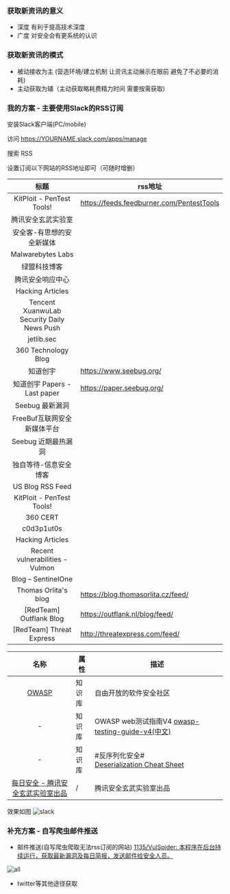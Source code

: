 ### 获取新资讯的意义

* 深度 有利于提高技术深度
* 广度 对安全会有更系统的认识

### 获取新资讯的模式
* 被动接收为主 (营造环境/建立机制 让资讯主动展示在眼前 避免了不必要的消耗)
* 主动获取为辅（主动获取略耗费精力时间 需要按需获取)

### 我的方案 - 主要使用Slack的RSS订阅

安装Slack客户端(PC/mobile)

访问 https://YOURNAME.slack.com/apps/manage

搜索 RSS

设置订阅以下网站的RSS地址即可（可随时增删）

|标题|rss地址|
|:-------------:|-----|
| KitPloit - PenTest Tools!|https://feeds.feedburner.com/PentestTools|
| 腾讯安全玄武实验室||
| 安全客-有思想的安全新媒体||
| Malwarebytes Labs||
| 绿盟科技博客||
| 腾讯安全响应中心||
| Hacking Articles||
| Tencent XuanwuLab Security Daily News Push||
| jetlib.sec||
| 360 Technology Blog||
| 知道创宇|https://www.seebug.org/ |
| 知道创宇 Papers - Last paper |https://paper.seebug.org/|
| Seebug 最新漏洞||
| FreeBuf互联网安全新媒体平台||
| Seebug 近期最热漏洞||
| 独自等待-信息安全博客||
| US Blog RSS Feed||
| KitPloit - PenTest Tools!||
| 360 CERT||
| c0d3p1ut0s||
| Hacking Articles||
| Recent vulnerabilities - Vulmon||
| Blog – SentinelOne||
|Thomas Orlita's blog|https://blog.thomasorlita.cz/feed/|
|[RedTeam] Outflank Blog|https://outflank.nl/blog/feed/|
|[RedTeam] Threat Express|http://threatexpress.com/feed/|


|名称|属性|描述|
|:-------------:|--|-----|
|[OWASP](https://www.owasp.org/index.php/Main_Page)|知识库|自由开放的软件安全社区|
|-|知识库|OWASP web测试指南V4 [owasp-testing-guide-v4(中文)](https://kennel209.gitbooks.io/owasp-testing-guide-v4/content/zh/index.html)|
|-|知识库|#反序列化安全# [Deserialization Cheat Sheet](https://www.owasp.org/index.php/Deserialization_Cheat_Sheet)|
|[每日安全 - 腾讯安全玄武实验室出品](https://sec.today/)|/|腾讯安全玄武实验室出品|


 效果如图
![slack](https://images2.imgbox.com/04/ec/AVZP9xil_o.png)

### 补充方案 - 自写爬虫邮件推送

* 邮件推送(自写爬虫爬取无法rss订阅的网站)
[1135/VulSpider: 本程序在后台持续运行，获取最新漏洞及每日简报，发送邮件给安全人员。](https://github.com/1135/VulSpider)

![all](https://images2.imgbox.com/c4/de/EhWf7z3R_o.png)

* twitter等其他途径获取
